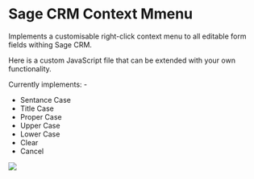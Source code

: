 # Sage CRM Context Mmenu
Implements a customisable right-click context menu to all editable form fields withing Sage CRM.

Here is a custom JavaScript file that can be extended with your own functionality.

Currently implements: -

<ul>
  <li>Sentance Case</li>
  <li>Title Case</li>
  <li>Proper Case</li>
  <li>Upper Case</li>
  <li>Lower Case</li>
  <li>Clear</li>
  <li>Cancel</li>
</ul>
  

<img src="https://github.com/julianmummery/sagecrm-context-menu/blob/master/SageCRM-Context-Menu-Example.jpg">
